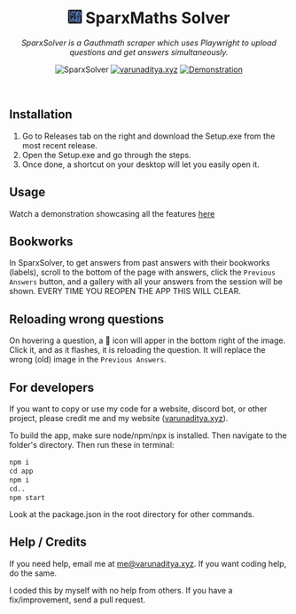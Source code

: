 
<div align='center'>

# <img src="logo.png" style="width: 25px"> SparxMaths Solver

_SparxSolver is a Gauthmath scraper which uses Playwright to upload questions and get answers simultaneously._ <br>

![SparxSolver](https://img.shields.io/badge/SparxSolver-1.0-%234696f7) [![varunaditya.xyz](https://img.shields.io/badge/varunaditya.xyz-%234696f7)](https://varunaditya.xyz) [![Demonstration](https://img.shields.io/badge/Demonstration-gray)](https://streamable.com/qh51k4)

</div> <br>

## Installation
1. Go to Releases tab on the right and download the Setup.exe from the most recent release.
2. Open the Setup.exe and go through the steps.
3. Once done, a shortcut on your desktop will let you easily open it.
## Usage
Watch a demonstration showcasing all the features [here](https://streamable.com/qh51k4)
## Bookworks
In SparxSolver, to get answers from past answers with their bookworks (labels), scroll to the bottom of the page with answers, click the `Previous Answers` button, and a gallery with all your answers from the session will be shown. EVERY TIME YOU REOPEN THE APP THIS WILL CLEAR.
## Reloading wrong questions
On hovering a question, a 🔄 icon will apper in the bottom right of the image. Click it, and as it flashes, it is reloading the question. It will replace the wrong (old) image in the `Previous Answers`.
## For developers
If you want to copy or use my code for a website, discord bot, or other project, please credit me and my website ([varunaditya.xyz](https://varunaditya.xyz)).

To build the app, make sure node/npm/npx is installed. Then navigate to the folder's directory. Then run these in terminal:

```
npm i
cd app
npm i
cd..
npm start
```

Look at the package.json in the root directory for other commands.

## Help / Credits
If you need help, email me at me@varunaditya.xyz. If you want coding help, do the same. 

I coded this by myself with no help from others. If you have a fix/improvement, send a pull request.